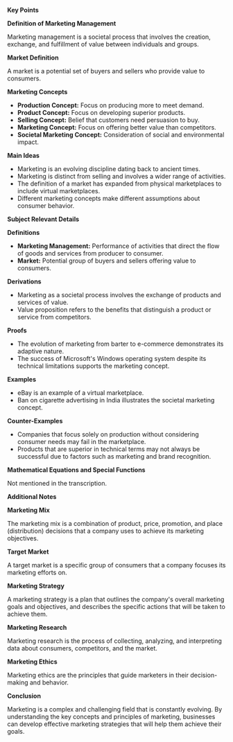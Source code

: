 **Key Points**

**Definition of Marketing Management**

Marketing management is a societal process that involves the creation, exchange, and fulfillment of value between individuals and groups.

**Market Definition**

A market is a potential set of buyers and sellers who provide value to consumers.

**Marketing Concepts**

* **Production Concept:** Focus on producing more to meet demand.
* **Product Concept:** Focus on developing superior products.
* **Selling Concept:** Belief that customers need persuasion to buy.
* **Marketing Concept:** Focus on offering better value than competitors.
* **Societal Marketing Concept:** Consideration of social and environmental impact.

**Main Ideas**

* Marketing is an evolving discipline dating back to ancient times.
* Marketing is distinct from selling and involves a wider range of activities.
* The definition of a market has expanded from physical marketplaces to include virtual marketplaces.
* Different marketing concepts make different assumptions about consumer behavior.

**Subject Relevant Details**

**Definitions**

* **Marketing Management:** Performance of activities that direct the flow of goods and services from producer to consumer.
* **Market:** Potential group of buyers and sellers offering value to consumers.

**Derivations**

* Marketing as a societal process involves the exchange of products and services of value.
* Value proposition refers to the benefits that distinguish a product or service from competitors.

**Proofs**

* The evolution of marketing from barter to e-commerce demonstrates its adaptive nature.
* The success of Microsoft's Windows operating system despite its technical limitations supports the marketing concept.

**Examples**

* eBay is an example of a virtual marketplace.
* Ban on cigarette advertising in India illustrates the societal marketing concept.

**Counter-Examples**

* Companies that focus solely on production without considering consumer needs may fail in the marketplace.
* Products that are superior in technical terms may not always be successful due to factors such as marketing and brand recognition.

**Mathematical Equations and Special Functions**

Not mentioned in the transcription.

**Additional Notes**

**Marketing Mix**

The marketing mix is a combination of product, price, promotion, and place (distribution) decisions that a company uses to achieve its marketing objectives.

**Target Market**

A target market is a specific group of consumers that a company focuses its marketing efforts on.

**Marketing Strategy**

A marketing strategy is a plan that outlines the company's overall marketing goals and objectives, and describes the specific actions that will be taken to achieve them.

**Marketing Research**

Marketing research is the process of collecting, analyzing, and interpreting data about consumers, competitors, and the market.

**Marketing Ethics**

Marketing ethics are the principles that guide marketers in their decision-making and behavior.

**Conclusion**

Marketing is a complex and challenging field that is constantly evolving. By understanding the key concepts and principles of marketing, businesses can develop effective marketing strategies that will help them achieve their goals.